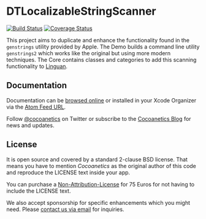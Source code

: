 DTLocalizableStringScanner
==========================

[![Build Status](https://travis-ci.org/Cocoanetics/DTLocalizableStringScanner.png?branch=develop)](https://travis-ci.org/Cocoanetics/DTLocalizableStringScanner) [![Coverage Status](https://coveralls.io/repos/Cocoanetics/DTLocalizableStringScanner/badge.png?branch=develop)](https://coveralls.io/r/Cocoanetics/DTLocalizableStringScanner?branch=develop)

This project aims to duplicate and enhance the functionality found in the `genstrings` utility provided by Apple. The Demo builds a command line utility `genstrings2` which works like the original but using more modern techniques. The Core contains classes and categories to add this scanning functionality to [Linguan](http://www.cocoanetics.com/apps/linguan/).

Documentation
-------------

Documentation can be [browsed online](https://docs.cocoanetics.com/DTLocalizableStringScanner) or installed in your Xcode Organizer via the [Atom Feed URL](https://docs.cocoanetics.com/DTLocalizableStringScanner/DTLocalizableStringScanner.atom).

Follow [@cocoanetics](http://twitter.com/cocoanetics) on Twitter or subscribe to the [Cocoanetics Blog](http://www.cocoanetics.com) for news and updates.

License
-------

It is open source and covered by a standard 2-clause BSD license. That means you have to mention *Cocoanetics* as the original author of this code and reproduce the LICENSE text inside your app. 

You can purchase a [Non-Attribution-License](https://www.cocoanetics.com/order/?product_id=DTLocalizableStringScanner) for 75 Euros for not having to include the LICENSE text.

We also accept sponsorship for specific enhancements which you might need. Please [contact us via email](mailto:oliver@cocoanetics.com?subject=DTLocalizableStringScanner) for inquiries.